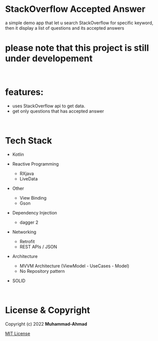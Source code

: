# StackOverflow Accepted Answer
a simple demo app that let u search StackOverflow for specific keyword, then it display a list of questions and its accepted answers

# please note that this project is still under developement

<br />

# features:
- uses StackOverflow api to get data.
- get only questions that has accepted answer

<br />

<!--
# Screenshots:

<br />

<p float="left">
  <img src="screenshots/1.png" width="30%" />
  <img src="screenshots/2.png" width="30%" />
  <img src="screenshots/3.png" width="30%" />
</p>

<br />

-->

# Tech Stack

- Kotlin

- Reactive Programming
    - RXjava
    - LiveData

- Other
    - View Binding
    - Gson

- Dependency Injection
    - dagger 2

- Networking
    - Retrofit
    - REST APIs / JSON
    
- Architecture
    - MVVM Architecture (ViewModel - UseCases - Model)
    - No Repository pattern
    
- SOLID

<br />

<!--
# TODO
- add Testing
    - Unit Tests
    - Instrumentation Tests
    - Mockito

<br />
-->

# License & Copyright
Copyright (c) 2022 **Muhammad-Ahmad**

 [MIT License](LICENSE)
